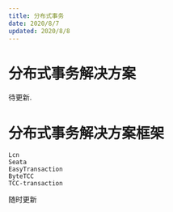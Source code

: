 ```yaml
---
title: 分布式事务
date: 2020/8/7
updated: 2020/8/8
---
```



# 分布式事务解决方案

待更新.





# 分布式事务解决方案框架

```
Lcn
Seata
EasyTransaction
ByteTCC
TCC-transaction
```

随时更新
